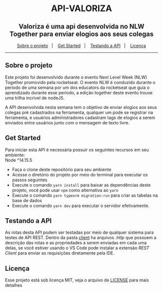 <h1 align="center">
  API-VALORIZA
</h1>

<h2 align="center">
  Valoriza é uma api desenvolvida no NLW Together para enviar elogios aos seus colegas
</h2>

<p align="center">
  <a href="#sobre-o-projeto">Sobre o projeto</a>&nbsp;&nbsp;&nbsp;|&nbsp;&nbsp;&nbsp;
  <a href="#get-started">Get Started</a>&nbsp;&nbsp;&nbsp;|&nbsp;&nbsp;&nbsp;
  <a href="#testando-a-api">Testando a API</a>&nbsp;&nbsp;&nbsp;|&nbsp;&nbsp;&nbsp;
  <a href="#licença">Licença</a>
</p>

---

## Sobre o projeto

Este projeto foi desenvolvido durante o evento Next Level Week (NLW) Together promovido pela rocketseat. O evento NLW é conduzido durante o período de uma semana por um dos educators da rocketseat que guia o aprendizado durante esse período, a edição together deste evento trouxe uma trilha incrível de nodeJS.

A API desenvolvida nesta semana tem o objetivo de enviar elogios aos seus colegas pré cadastrados na ferramenta, qualquer um pode se registrar na ferramenta, e usuários administradores cadastram tags de elogios a serem enviados entre usuários junto com o mensagem de texto livre.

## Get Started

Para iniciar esta API é necessária possuir os seguintes recursos em seu ambiente: <br />
Node ^14.15.5

- Faça o clone deste repositório para seu ambiente
- Acesse o diretório do projeto por meio do terminal para executar os passos seguintes
- Execute o comando `yarn install` para baixar as dependências deste projeto, você pode usar `npm` como alternativa ao `yarn`
- Execute o comando `yarn typeorm migration:run` para criar as tabelas na base de dados
- Execute o comando `yarn dev` para executar o servidor efetivamente.

## Testando a API

As rotas desta API podem ser testadas por meio de qualquer sistema para testes de API REST. Dentro da pasta [client](./client) ha arquivos *.http* que possuem a descrição das rotas e as propriedades a serem enviadas em cada uma delas, se você estiver usando o VS Code pode instalar a extensão *REST Client* para enviar as requisições diretamente pela IDE.

## Licença
Esse projeto está sob licença MIT, veja o arquivo de [LICENSE](./LICENSE) para mais detalhes
